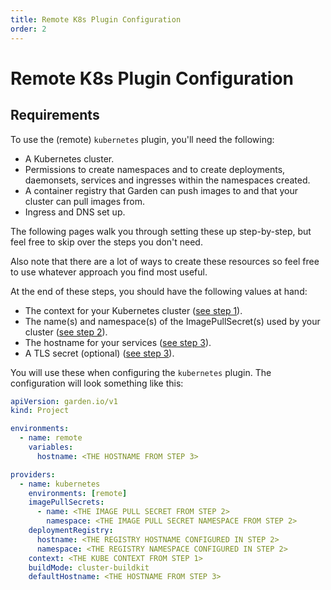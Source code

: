 ```yaml
---
title: Remote K8s Plugin Configuration
order: 2
---
```


# Remote K8s Plugin Configuration

## Requirements

To use the (remote) `kubernetes` plugin, you'll need the following:

- A Kubernetes cluster.
- Permissions to create namespaces and to create deployments, daemonsets, services and ingresses within the namespaces created.
- A container registry that Garden can push images to and
  that your cluster can pull images from.
- Ingress and DNS set up.

The following pages walk you through setting these up step-by-step, but feel free to skip over the steps you don't need.

Also note that there are a lot of ways to create these resources so feel free to use whatever approach you find most useful. 

At the end of these steps, you should have the following values at hand:

- The context for your Kubernetes cluster ([see step
  1](./create-cluster/README.md)).
- The name(s) and namespace(s) of the ImagePullSecret(s) used by your cluster ([see step 2](./configure-registry/README.md)).
- The hostname for your services ([see step 3](./ingress-and-dns.md)).
-  A TLS secret (optional) ([see step 3](./ingress-and-dns.md)).

You will use these when configuring the `kubernetes` plugin. The configuration will
look something like this:

```yaml
apiVersion: garden.io/v1
kind: Project

environments:
  - name: remote
    variables:
      hostname: <THE HOSTNAME FROM STEP 3>

providers:
  - name: kubernetes
    environments: [remote]
    imagePullSecrets:
      - name: <THE IMAGE PULL SECRET FROM STEP 2>
        namespace: <THE IMAGE PULL SECRET NAMESPACE FROM STEP 2>
    deploymentRegistry:
      hostname: <THE REGISTRY HOSTNAME CONFIGURED IN STEP 2>
      namespace: <THE REGISTRY NAMESPACE CONFIGURED IN STEP 2>
    context: <THE KUBE CONTEXT FROM STEP 1>
    buildMode: cluster-buildkit
    defaultHostname: <THE HOSTNAME FROM STEP 3>
```

